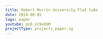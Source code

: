 ```yaml
---
title: Robert Morris University Flat Cube
date: 2014-06-05
tags: paper
youtube: pn0_sC9xDGM
projectType: projects_paper_sg
---
```

